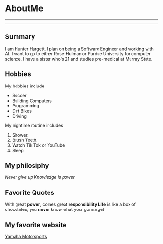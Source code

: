 # AboutMe
---
---
## Summary
I am Hunter Hargett. I plan on being a Software Engineer and working with AI. I want to go to either Rose-Hulman or Purdue University for computer science. I have a sister who's 21 and studies pre-medical at Murray State. 

Hobbies
-

My hobbies include
- Soccer
- Building Computers
- Programming
- Dirt Bikes
- Driving

My nightime routine includes

1. Shower.
2. Brush Teeth.
3. Watch Tik Tok or YouTube
4. Sleep

## My philosiphy

*Never give up*
_Knowledge is power_

## Favorite Quotes

With great **power**, comes great **responsibility**
__Life__ is like a box of chocolates, you __never__ know what your gonna get

## My favorite website

[Yamaha Motorsports](https://yamahamotorsports.com/)



